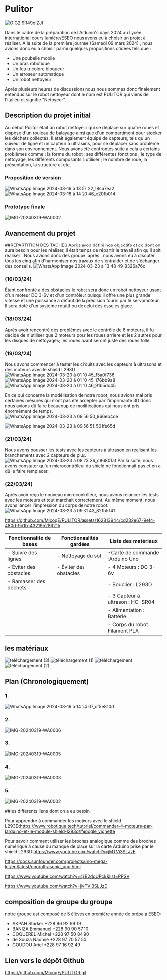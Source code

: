    # Pulitor
![OIG2 9R49oIZJf](https://github.com/MicoqE/PULITOR/assets/124099112/1f0eecdb-3bdb-4c9f-8592-60874c8e613b)

Dans le cadre de la préparation de l'Arduino's days 2024 au Lycée international cours lumière/ESEO nous avons eu à choisir un projet à réaliser.
A la suite de la première journée (Samedi 09 mars 2024) , nous avions donc eu à choisir parmi quelques propositions d'idées tels que :
* Une poubelle mobile
* Un bras robotique
* Un feu tricolore bloqueur
* Un arroseur automatique
* Un robot nettoyeur



Après plusieurs heures de discussions nous nous sommes donc finalement entendus sur le robot nettoyeur dont le nom est PULITOR qui viens de l'italien et signifie "Netoyeur".

## Description du projet initial
Au début Pulitor était un robot nettoyeur qui se déplace sur quatre roues et dispose d'un rouleau de balayage ainsi que d'un compartiment pour stocker les déchets collectés. Il était également équipé de capteurs, tels qu'un suiveur de ligne et un capteur à ultrasons, pour se déplacer sans problème dans son environnement.
Nous avons été confrontés suite a cela a certains problèmes comme : la forme du robot ; ses différentes fonctions ; le type de nettoyage, les différents composants à utiliser ; le nombre de roue, la présentation, la structure et etc.

### Proposition de version
![WhatsApp Image 2024-03-16 à 13 57 22_18ca7ea2](https://github.com/MicoqE/PULITOR/assets/162813944/97d1fa20-4bc4-41b5-8a4b-92372f3962b0)
![WhatsApp Image 2024-03-16 à 14 20 46_e20fb014](https://github.com/MicoqE/PULITOR/assets/162813944/9809015b-4548-48a0-9293-bbb72fa1548b)

### Prototype finale
![IMG-20240319-WA0002](https://github.com/MicoqE/PULITOR/assets/124099112/7dc76939-a493-4b33-a25e-3e57c6e45b39)

## Avancement du projet 
##REPARTITION DES TACHES 
Après avoir  défini nos objectifs et ce dont on aura besoin pour les réaliser, il était  temps de répartir  le travail afin qu'il soit réaliser . Nous avions donc des groupe .après , nous avons eu à discuter tous les cinq afin d'harmoniser nos travaux de  s'entraider et de s'échanger des conseils.
![WhatsApp Image 2024-03-23 à 13 48 49_8326a76c](https://github.com/MicoqE/PULITOR/assets/162813944/7096c59a-bcbe-4549-9f12-6ffab2efd97d)

### (16/03/24) 
Étant confronté a des obstacles le robot sera donc un robot nettoyeur usant d'un moteur DC 3-6v et d'un contrôleur puisqu il offre une plus grande vitesse et une puissance a défaut de la précision fourni par le servomoteur. Il sera doté d'un système rotatif ou de celui des essuies glace.
### (18/03/24) 
Après avoir rencontré  des problèmes avec le contrôle de 6 moteurs, il fu décidé de n'utiliser que 2 moteurs pour les roues arrière et les 2 autres pour les disques de nettoyages; les roues avant seront juste des roues folle.
### (19/03/24)
Nous avons commencer à tester les circuits avec les capteurs à ultrasons et des moteurs avec le shield L293D
![WhatsApp Image 2024-03-20 à 01 10 45_f5a0f736](https://github.com/MicoqE/PULITOR/assets/124099112/ab63b6a5-475d-4187-9545-e1cb816292af)
![WhatsApp Image 2024-03-20 à 01 10 45_176bb9a8](https://github.com/MicoqE/PULITOR/assets/124099112/bdfd6237-e22c-431c-8ef6-063a2c25232d)
![WhatsApp Image 2024-03-20 à 01 10 46_91b5dc45](https://github.com/MicoqE/PULITOR/assets/124099112/f725da0a-bfd1-4c8c-8ea5-1a5ecedecdf0)

En ce qui concerne la modélisation de notre robot, nous avions mal pris certaines mesures qui n’ont pas été accepter par l'imprimante 3D donc nous avions dû faire beaucoup de modifications qui nous ont pris énormément de temps.
![WhatsApp Image 2024-03-23 à 09 56 50_966eb4ce](https://github.com/MicoqE/PULITOR/assets/162813944/d82f9309-f831-456a-9a77-dd3adac3aed1)

![WhatsApp Image 2024-03-23 à 09 56 51_501fe65d](https://github.com/MicoqE/PULITOR/assets/162813944/f3459701-bb76-43a9-b944-7ab58f938a4b)



### (21/03/24) 
Nous avons pousser les tests avec les capteurs à ultrason en réalisant les branchements avec 2 capteurs de plus.
![WhatsApp Image 2024-03-23 à 08 23 36_c86801af](https://github.com/MicoqE/PULITOR/assets/124099112/57f8f8e2-5232-4df0-9480-ff19ced3373f)
Par la suite, nous avons constater qu'un microcontrôleur du shield ne fonctionnait pas et on a dû le faire remplacer.

### (22/03/24)
Après avoir reçu le nouveau microcontrôleur, nous avons relancer les tests avec les moteurs et tout marchait correctement. Au même moment, nous avons lancer l'impression du corps de notre robot.
![WhatsApp Image 2024-03-23 à 09 31 43_82fb5141](https://github.com/MicoqE/PULITOR/assets/162813944/2460e84b-1c8b-4bf9-aedc-62bc5663f6e5)


https://github.com/MicoqE/PULITOR/assets/162813944/cd232e67-9ef4-480d-9d1b-432195286215





| Fonctionnalité de bases | Fonctionnalités gardées| Liste des matériaux              |
|-------------------------|------------------------|----------------------------------|
|- Suivre des lignes      | - Nettoyage du sol     | -Carte de commande :Arduino Uno  |
|- Éviter des obstacles   | - Éviter des obstacles | - 4 Moteurs : DC 3-6v            |
|- Ramasser des déchets   |                        | - Bouclier : L293D               |
|                         |                        | - 3 Capteur à ultrason : HC-SR04 |
|                         |                        | - Alimentation : Battérie        |
|                         |                        | - Corps du robot : Filament PLA  |


## les matériaux 

![téléchargement (3)](https://github.com/MicoqE/PULITOR/assets/162813944/365bc97f-0880-4f14-959e-20f6ba1d3aaf)
![téléchargement (1)](https://github.com/MicoqE/PULITOR/assets/162813944/cc45fbe4-6767-4992-8438-b3978ad47f84)
![téléchargement](https://github.com/MicoqE/PULITOR/assets/162813944/acdcab1d-8a29-4e2f-939a-6d33f58a5814)
![téléchargement (2)](https://github.com/MicoqE/PULITOR/assets/162813944/fc590e2e-36aa-463d-a9a3-9046d9aaf8c5)


## Plan (Chronologiquement)
### 1.
![WhatsApp Image 2024-03-16 à 14 24 07_cf5e810d](https://github.com/MicoqE/PULITOR/assets/162813944/abda3ef3-13f0-4975-b852-6410e8e59807)
### 2.
![IMG-20240319-WA0006](https://github.com/MicoqE/PULITOR/assets/124099112/958317d0-8526-41e4-8646-8aeda475477d)
### 3.
![IMG-20240319-WA0005](https://github.com/MicoqE/PULITOR/assets/124099112/b30201a9-4475-4336-be94-c31a87027067)
### 4.
![IMG-20240319-WA0003](https://github.com/MicoqE/PULITOR/assets/124099112/555f11ef-13fa-4b75-9a8b-7e788d38cede)
### 5.
![IMG-20240319-WA0002](https://github.com/MicoqE/PULITOR/assets/124099112/ca43becb-10c5-45d4-83aa-b7da1a658441)

##les differents liens dont on a eu besoin 

Pour apprendre à commander les moteurs avec le shield L293D:https://www.robotique.tech/tutoriel/commander-4-moteurs-par-larduino-et-le-module-shield-l293d/#google_vignette

Pour savoir comment utiliser les broches analogique comme des broches numérique à cause du manque de place sur la carte Arduino prise par le shield L293D:https://www.youtube.com/watch?v=jMTVi3SLJzE

https://docs.sunfounder.com/projects/uno-mega-kit/en/latest/uno/ultrasonic_uno.html

https://www.youtube.com/watch?v=4jIB2ddUPck&list=PPSV

https://www.youtube.com/watch?v=jMTVi3SLJzE

## composition de groupe du groupe

notre groupe est composé de 5 élèves en première année de prépa a ESEO:
- AKPAH Starker +228 96 92 99 19
- BANIZA Emmanuel +228 90 90 57 10
- COQUEREL Michel +228 97 50 84 90
- de Souza Naomie +228 97 70 57 54
- GOUDOU Ariel +228 97 16 92 49

## Lien vers le dépôt Github
https://github.com/MicoqE/PULITOR.git
